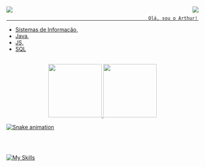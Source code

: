 <h1 align="center">
  <img align="left" src="https://visitor-badge.laobi.icu/badge?page_id=CordeiroArthur" />
  <a href="https://github.com/CordeiroArthur"a>
  <img align="right" src="https://img.shields.io/github/followers/CordeiroArthur?label=Follow&style=social" />
</h1>



<img height="10px" />   

                                                        Olá, sou o Arthur! 


- Sistemas de Informação, 
- Java,
- JS,
- SQL


</div>

<div style="display: inline_block"><br>

</div>

<div align="center">
  <a href="https://github.com/CordeiroArthur">
  <img height="140em" src="https://github-readme-stats.vercel.app/api?username=CordeiroArthur&show_icons=true&theme=dark&include_all_commits=true&count_private=true"/>
  <img height="140em" src="https://github-readme-stats.vercel.app/api/top-langs/?username=cordeiroArthur&layout=compact&langs_count=7&theme=dark"/>

</div>


<!---
CordeiroArthur/CordeiroArthur is a ✨ special ✨ repository because its `README.md` (this file) appears on your GitHub profile.
You can click the Preview link to take a look at your changes.
--->


  ![Snake animation](https://github.com/CordeiroArthur/CordeiroArthur/blob/output/github-contribution-grid-snake.svg)


<img height="10px" />

<h1 align="center"></h1>

![My Skills](https://skillicons.dev/icons?i=js,java,ts,git)

